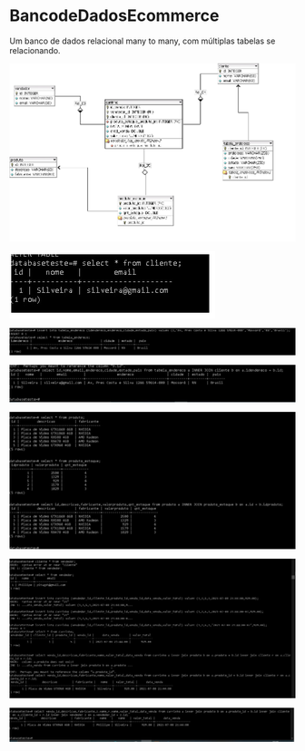# BancodeDadosEcommerce
Um banco de dados relacional many to many, com múltiplas tabelas se relacionando.

![](https://github.com/pitagph/BancodeDadosEcommerce/blob/main/BancodeDadosRelacional.png?raw=true)

![](https://github.com/pitagph/BancodeDadosEcommerce/blob/main/01.jpg?raw=true)

![](https://github.com/pitagph/BancodeDadosEcommerce/blob/main/02.jpg?raw=true)

![](https://github.com/pitagph/BancodeDadosEcommerce/blob/main/03.jpg?raw=true)

![](https://github.com/pitagph/BancodeDadosEcommerce/blob/main/04.jpg?raw=true)

![](https://github.com/pitagph/BancodeDadosEcommerce/blob/main/05.jpg?raw=true)

![](https://github.com/pitagph/BancodeDadosEcommerce/blob/main/06.jpg?raw=true)
